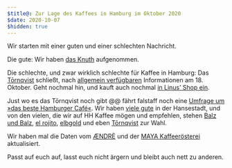 ```yaml
---
$title@: Zur Lage des Kaffees in Hamburg im Oktober 2020
$date: 2020-10-07
$hidden: true
---
```


Wir starten mit einer guten und einer schlechten Nachricht.

Die gute: Wir haben [das Knuth]([url('/content/cafes/knuth.md')]) aufgenommen.

Die schlechte, und zwar wirklich schlechte für Kaffee in Hamburg: Das [Tōrnqvist]([url('/content/cafes/tornqvist.md')]) schließt, nach [allgemein verfügbaren](https://www.mopo.de/hamburg/nach-angekuendigter-schliessung-grosser-andrang-bei-hamburger-szene-caf%C3%A9-37334712) Informationen am 18. Oktober. Geht nochmal hin, und kauft auch nochmal [in Linus’ Shop ein](@@).

Just wo es das Tōrnqvist noch gibt @@ fährt falstaff noch eine [Umfrage um »das beste Hamburger Café«](https://www.falstaff.de/nd/voting-die-beliebtesten-kaffeebars-und-roestereien-1/). Wir haben [viele gute]([url('/content/pages/cafes.md')]) in der Hansestadt, und von den vielen, die wir auf HH Kaffee mögen und empfehlen, stehen [Balz und Balz]([url('/content/cafes/balz-und-balz.md')]), [el rojito]([url('/content/cafes/el-rojito.md')]), [elbgold]([url('/content/cafes/elbgold.md')]) und eben [Tōrnqvist]([url('/content/cafes/tornqvist.md')]) zur Wahl.

Wir haben mal die Daten vom [ÆNDRÈ]([url('/content/cafes/aendre.md')]) und der [MAYA Kaffee&shy;rösterei]([url('/content/cafes/maya-kaffeeroesterei.md')]) aktualisiert.

Passt auf euch auf, lasst euch nicht ärgern und bleibt auch nett zu anderen.